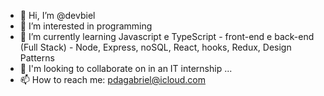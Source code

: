 - 👋 Hi, I’m @devbiel
- 👀 I’m interested in programming
- 🌱 I’m currently learning  Javascript e TypeScript - front-end e back-end (Full Stack) - Node, Express, noSQL, React, hooks, Redux, Design Patterns
- 💞️ I'm looking to collaborate on in an IT internship ...
- 📫 How to reach me: pdagabriel@icloud.com

<!---
devbiel/devbiel is a ✨ special ✨ repository because its `README.md` (this file) appears on your GitHub profile.
You can click the Preview link to take a look at your changes.
--->
